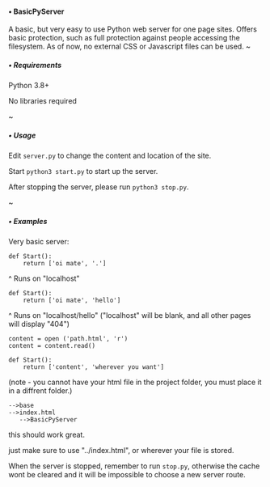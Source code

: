 #### • BasicPyServer
A basic, but very easy to use Python web server for one page sites. Offers basic protection, such as full protection against people accessing the filesystem. As of now, no external CSS or Javascript files can be used.
~
##### • Requirements
Python 3.8+

No libraries required

~
##### • Usage
Edit `server.py` to change the content and location of the site.

Start `python3 start.py` to start up the server.

After stopping the server, please run `python3 stop.py`.

~
##### • Examples
Very basic server:
```
def Start():
    return ['oi mate', '.']
```
^ Runs on "localhost"
<br>
```
def Start():
    return ['oi mate', 'hello']
```

^ Runs on "localhost/hello" ("localhost" will be blank, and all other pages will display "404")
```
content = open ('path.html', 'r')
content = content.read()

def Start():
    return ['content', 'wherever you want']
```
(note - you cannot have your html file in the project folder, you must place it in a diffrent folder.)
```
-->base
-->index.html
   -->BasicPyServer
```
this should work great.

just make sure to use "../index.html", or wherever your file is stored.

When the server is stopped, remember to run `stop.py`, otherwise the cache wont be cleared and it will be impossible to choose a new server route.






